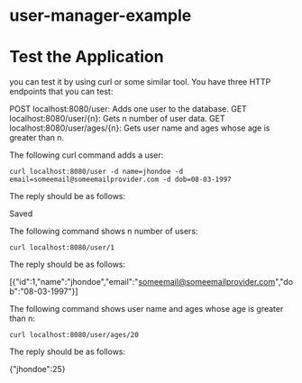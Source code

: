 # user-manager-example

# Test the Application

you can test it by using curl or some similar tool. You have three HTTP endpoints that you can test:

POST localhost:8080/user: Adds one user to the database. 
GET localhost:8080/user/{n}: Gets n number of user data.
GET localhost:8080/user/ages/{n}: Gets user name and ages whose age is greater than n. 

The following curl command adds a user:

```
curl localhost:8080/user -d name=jhondoe -d email=someemail@someemailprovider.com -d dob=08-03-1997
```

The reply should be as follows:

Saved

The following command shows n number of users:

```
curl localhost:8080/user/1
```

The reply should be as follows:

[{"id":1,"name":"jhondoe","email":"someemail@someemailprovider.com","dob":"08-03-1997"}]

The following command shows user name and ages whose age is greater than n:

```
curl localhost:8080/user/ages/20
```
The reply should be as follows:

{"jhondoe":25}
